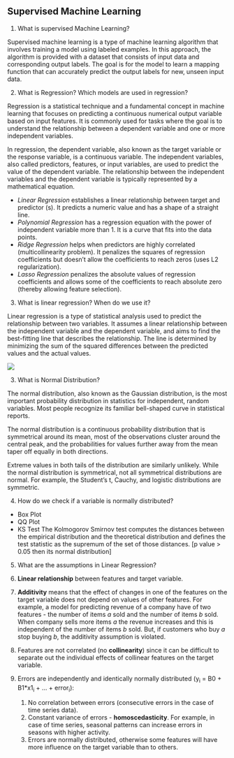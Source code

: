 ## Supervised Machine Learning

1. What is supervised Machine Learning?

Supervised machine learning is a type of machine learning algorithm that involves training a model using labeled examples. In this approach, the algorithm is provided with a dataset that consists of input data and corresponding output labels. The goal is for the model to learn a mapping function that can accurately predict the output labels for new, unseen input data.

2. What is Regression? Which models are used in regression?

Regression is a statistical technique and a fundamental concept in machine learning that focuses on predicting a continuous numerical output variable based on input features. It is commonly used for tasks where the goal is to understand the relationship between a dependent variable and one or more independent variables.

In regression, the dependent variable, also known as the target variable or the response variable, is a continuous variable. The independent variables, also called predictors, features, or input variables, are used to predict the value of the dependent variable. The relationship between the independent variables and the dependent variable is typically represented by a mathematical equation.

- *Linear Regression* establishes a linear relationship between target and predictor (s). It predicts a numeric value and has a shape of a straight line.
- *Polynomial Regression* has a regression equation with the power of independent variable more than 1. It is a curve that fits into the data points.
- *Ridge Regression* helps when predictors are highly correlated (multicollinearity problem). It penalizes the squares of regression coefficients but doesn’t allow the coefficients to reach zeros (uses L2 regularization).
- *Lasso Regression* penalizes the absolute values of regression coefficients and allows some of the coefficients to reach absolute zero (thereby allowing feature selection).

3. What is linear regression? When do we use it?

Linear regression is a type of statistical analysis used to predict the relationship between two variables. It assumes a linear relationship between the independent variable and the dependent variable, and aims to find the best-fitting line that describes the relationship. The line is determined by minimizing the sum of the squared differences between the predicted values and the actual values.

<img src = "https://editor.analyticsvidhya.com/uploads/375512.jpg">

3. What is Normal Distribution?

The normal distribution, also known as the Gaussian distribution, is the most important probability distribution in statistics for independent, random variables. Most people recognize its familiar bell-shaped curve in statistical reports.

The normal distribution is a continuous probability distribution that is symmetrical around its mean, most of the observations cluster around the central peak, and the probabilities for values further away from the mean taper off equally in both directions. 

Extreme values in both tails of the distribution are similarly unlikely. While the normal distribution is symmetrical, not all symmetrical distributions are normal. For example, the Student’s t, Cauchy, and logistic distributions are symmetric.

4. How do we check if a variable is normally distributed?

- Box Plot
- QQ Plot
- KS Test
The Kolmogorov Smirnov test computes the distances between the empirical distribution and the theoretical distribution and defines the test statistic as the supremum of the set of those distances. [p value > 0.05 then its normal distribution]

5. What are the assumptions in Linear Regression?

1. **Linear relationship** between features and target variable.
2. **Additivity** means that the effect of changes in one of the features on the target variable does not depend on values of other features. For example, a model for predicting revenue of a company have of two features - the number of items _a_ sold and the number of items _b_ sold. When company sells more items _a_ the revenue increases and this is independent of the number of items _b_ sold. But, if customers who buy _a_ stop buying _b_, the additivity assumption is violated.
3. Features are not correlated (no **collinearity**) since it can be difficult to separate out the individual effects of collinear features on the target variable.
4. Errors are independently and identically normally distributed (y<sub>i</sub> = B0 + B1*x1<sub>i</sub> + ... + error<sub>i</sub>):
   1. No correlation between errors (consecutive errors in the case of time series data).
   2. Constant variance of errors - **homoscedasticity**. For example, in case of time series, seasonal patterns can increase errors in seasons with higher activity.
   3. Errors are normally distributed, otherwise some features will have more influence on the target variable than to others.



